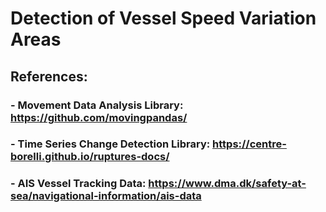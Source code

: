 # Detection of Vessel Speed Variation Areas
## References:
### - Movement Data Analysis Library: https://github.com/movingpandas/
### - Time Series Change Detection Library: https://centre-borelli.github.io/ruptures-docs/
### - AIS Vessel Tracking Data: https://www.dma.dk/safety-at-sea/navigational-information/ais-data
